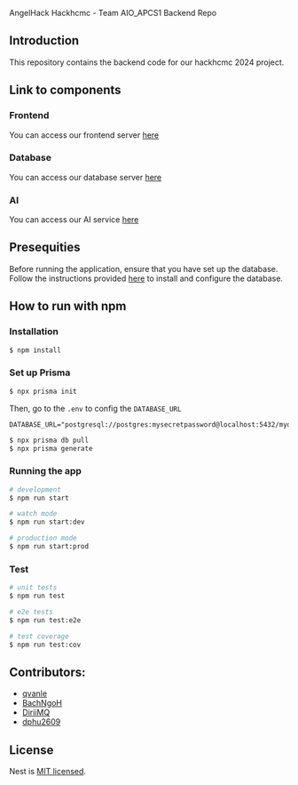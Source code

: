 AngelHack Hackhcmc - Team AIO_APCS1 Backend Repo

## Introduction 

This repository contains the backend code for our hackhcmc 2024 project.

## Link to components

### Frontend
You can access our frontend server [here](https://github.com/AngelHack-APCS/hackhcmc_frontend)

### Database
You can access our database server [here](https://github.com/AngelHack-APCS/hackhcmc_db)

### AI
You can access our AI service [here](https://github.com/AngelHack-APCS/hackhcmc_ai)

## Presequities 
Before running the application, ensure that you have set up the database. Follow the instructions provided [here](https://github.com/AngelHack-APCS/hackhcmc_db) to install and configure the database.

## How to run with npm

### Installation

```bash
$ npm install
```

### Set up Prisma

```bash
$ npx prisma init
```

Then, go to the `.env` to config the `DATABASE_URL`

```text
DATABASE_URL="postgresql://postgres:mysecretpassword@localhost:5432/mydatabase"
```

```bash
$ npx prisma db pull
$ npx prisma generate
```


### Running the app

```bash
# development
$ npm run start

# watch mode
$ npm run start:dev

# production mode
$ npm run start:prod
```

### Test

```bash
# unit tests
$ npm run test

# e2e tests
$ npm run test:e2e

# test coverage
$ npm run test:cov
```

## Contributors:

- [qvanle](https://github.com/qvanle)
- [BachNgoH](https://github.com/BachNgoH)
- [DiriiMQ](https://github.com/DiriiMQ)
- [dphu2609](https://github.com/dphu2609)

## License

Nest is [MIT licensed](LICENSE).
